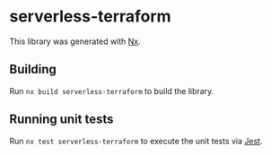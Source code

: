 # serverless-terraform

This library was generated with [Nx](https://nx.dev).

## Building

Run `nx build serverless-terraform` to build the library.

## Running unit tests

Run `nx test serverless-terraform` to execute the unit tests via [Jest](https://jestjs.io).
